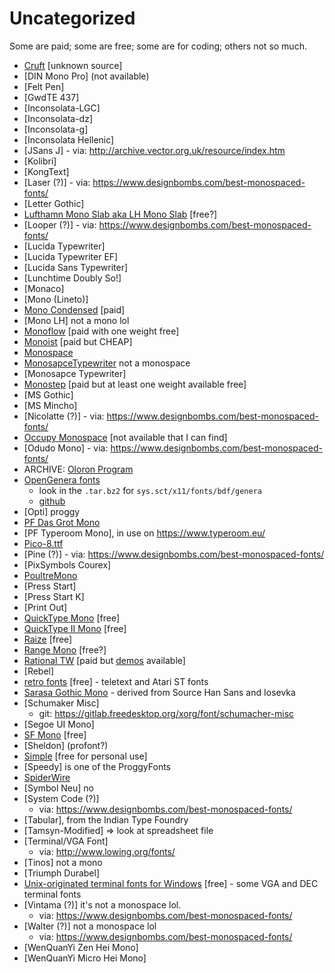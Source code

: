# Uncategorized

Some are paid; some are free; some are for coding; others not so much.

-   [Cruft]() [unknown source]
-   [DIN Mono Pro] (not available)
-   [Felt Pen]
-   [GwdTE 437]
-   [Inconsolata-LGC]
-   [Inconsolata-dz]
-   [Inconsolata-g]
-   [Inconsolata Hellenic]
-   [JSans J] - via: http://archive.vector.org.uk/resource/index.htm
-   [Kolibri]
-   [KongText]
-   [Laser (?)] - via: https://www.designbombs.com/best-monospaced-fonts/
-   [Letter Gothic]
-   [Lufthamn Mono Slab aka LH Mono Slab](https://coliss.com/articles/freebies/freebies-font-by-lufthamn-studio.html) [free?]
-   [Looper (?)] - via: https://www.designbombs.com/best-monospaced-fonts/
-   [Lucida Typewriter]
-   [Lucida Typewriter EF]
-   [Lucida Sans Typewriter]
-   [Lunchtime Doubly So!]
-   [Monaco]
-   [Mono (Lineto)]
-   [Mono Condensed](https://www.myfonts.com/collections/mono-condensed-font-paratype) [paid]
-   [Mono LH] not a mono lol
-   [Monoflow](https://finaltype.de/en/projects/monoflow) [paid with one weight free]
-   [Monoist](https://hanken.co/products/monoist) [paid but CHEAP]
-   [Monospace](https://www.fontspace.com/monospace-font-f13274) 
-   [MonosapceTypewriter](https://www.fontsquirrel.com/fonts/MonospaceTypewriter) not a monospace
-   [Monosapce Typewriter]
-   [Monostep](https://www.myfonts.com/collections/monostep-font-yokkmokk?srsltid=AfmBOoqno5fgZH1DJ4LtsgSkZpVWq9gatAHeaurM7x4If7sG4OoDpGsl) [paid but at least one weight available free]
-   [MS Gothic]
-   [MS Mincho]
-   [Nicolatte (?)] -   via: https://www.designbombs.com/best-monospaced-fonts/
-   [Occupy Monospace](https://typolitic.com/occupy-monospace/) [not available that I can find]
-   [Odudo Mono] - via: https://www.designbombs.com/best-monospaced-fonts/
-   ARCHIVE: [Oloron Program](https://web.archive.org/web/20230609014333/http://www.fontmenu.com/site/_program.html)
-   [OpenGenera fonts](https://archive.org/download/SymblicsOpenGenera)
    -   look in the `.tar.bz2` for `sys.sct/x11/fonts/bdf/genera`
    -   [github](https://github.com/minombreesjeff/LISP_machines/tree/master/opengenera2/sys.sct/x11/fonts/bdf/genera)
-   [Opti] proggy
-   [PF Das Grot Mono](https://parachutefonts.com/typeface/Das-Grot-Mono)
-   [PF Typeroom Mono], in use on https://www.typeroom.eu/
-   [Pico-8.ttf](https://www.lexaloffle.com/bbs/?tid=3760)
-   [Pine (?)] - via: https://www.designbombs.com/best-monospaced-fonts/
-   [PixSymbols Courex]
-   [PoultreMono](https://codeberg.org/Wezl/fonts)
-   [Press Start]
-   [Press Start K]
-   [Print Out]
-   [QuickType Mono](https://fontsgeek.com/fonts/QuickType-Mono-Regular) [free]
-   [QuickType II Mono](https://fontsgeek.com/fonts/QuickType-II-Mono-Regular) [free]
-   [Raize](https://www.softpedia.com/get/Others/Font-Utils/Raize-Font.shtml) [free]
-   [Range Mono](https://www.monolithfoundry.com/fonts/range-mono) [free?]
-   [Rational TW](https://www.myfonts.com/collections/rational-tw-font-rene-bieder) [paid but [demos](https://www.myfonts.com/collections/rational-tw-font-rene-bieder?tab=individualStyles) available]
-   [Rebel]
-   [retro fonts](http://www.modelb.bbcmicro.com/retro-fonts.html) [free] - teletext and Atari ST fonts
-   [Sarasa Gothic Mono](https://picaq.github.io/sarasa/) - derived from Source Han Sans and Iosevka
-   [Schumaker Misc]
    -   git: https://gitlab.freedesktop.org/xorg/font/schumacher-misc
-   [Segoe UI Mono]
-   [SF Mono](https://developer.apple.com/fonts/) [free]
-   [Sheldon] (profont?)
-   [Simple](https://font.download/font/simple) [free for personal use]
-   [Speedy] is one of the ProggyFonts
-   [SpiderWire](https://codeberg.org/Wezl/fonts)
-   [Symbol Neu] no
-   [System Code (?)]
    -   via: https://www.designbombs.com/best-monospaced-fonts/
-   [Tabular], from the Indian Type Foundry
-   [Tamsyn-Modified] => look at spreadsheet file
-   [Terminal/VGA Font]
    -   via: http://www.lowing.org/fonts/
-   [Tinos] not a mono
-   [Triumph Durabel]
-   [Unix-originated terminal fonts for Windows](http://christian.lestrade.free.fr/fonts.html) [free] - some VGA and DEC terminal fonts
-   [Vintama (?)] it's not a monospace lol.
    -   via: https://www.designbombs.com/best-monospaced-fonts/
-   [Walter (?)] not a monospace lol
    -   via: https://www.designbombs.com/best-monospaced-fonts/
-   [WenQuanYi Zen Hei Mono]
-   [WenQuanYi Micro Hei Mono]

<!-- ** For Emacs ** -->
<!-- Local Variables: -->
<!-- fill-column: 132 -->
<!-- End: -->
